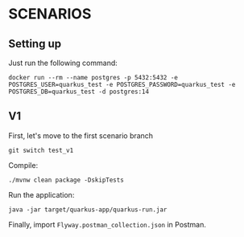 # SCENARIOS

## Setting up

Just run the following command:

```shell
docker run --rm --name postgres -p 5432:5432 -e POSTGRES_USER=quarkus_test -e POSTGRES_PASSWORD=quarkus_test -e POSTGRES_DB=quarkus_test -d postgres:14
```

## V1

First, let's move to the first scenario branch

```shell
git switch test_v1
```

Compile:

```shell
./mvnw clean package -DskipTests
```

Run the application:

```
java -jar target/quarkus-app/quarkus-run.jar 
```

Finally, import `Flyway.postman_collection.json` in Postman.

